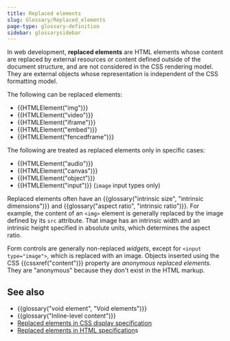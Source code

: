 ```yaml
---
title: Replaced elements
slug: Glossary/Replaced_elements
page-type: glossary-definition
sidebar: glossarysidebar
---
```


In web development, **replaced elements** are HTML elements whose content are replaced by external resources or content defined outside of the document structure, and are not considered in the CSS rendering model. They are external objects whose representation is independent of the CSS formatting model.

The following can be replaced elements:

- {{HTMLElement("img")}}
- {{HTMLElement("video")}}
- {{HTMLElement("iframe")}}
- {{HTMLElement("embed")}}
- {{HTMLElement("fencedframe")}}

The following are treated as replaced elements only in specific cases:

- {{HTMLElement("audio")}}
- {{HTMLElement("canvas")}}
- {{HTMLElement("object")}}
- {{HTMLElement("input")}} (`image` input types only)

Replaced elements often have an {{glossary("intrinsic size", "intrinsic dimensions")}} and {{glossary("aspect ratio", "intrinsic ratio")}}. For example, the content of an `<img>` element is generally replaced by the image defined by its `src` attribute. That image has an intrinsic width and an intrinsic height specified in absolute units, which determines the aspect ratio.

Form controls are generally non-replaced _widgets_, except for `<input type="image">`, which is replaced with an image. Objects inserted using the CSS {{cssxref("content")}} property are _anonymous replaced elements_. They are "anonymous" because they don't exist in the HTML markup.

## See also

- {{glossary("void element", "Void elements")}}
- {{glossary("Inline-level content")}}
- [Replaced elements in CSS display specification](https://drafts.csswg.org/css-display/#replaced-element)
- [Replaced elements in HTML specification](https://html.spec.whatwg.org/multipage/rendering.html#replaced-elements)s
